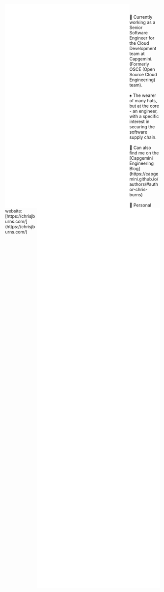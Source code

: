 [<img align="left" width="405" alt="🦑" src="https://github.com/ChrisJBurns/ChrisJBurns/blob/main/general.svg">](#)
[<img align="right" width="400" alt="🦑" src="https://github.com/ChrisJBurns/ChrisJBurns/blob/main/metrics.plugin.achievements.details.svg">](#)
[<img align="right" width="400" alt="🦑" src="metrics.plugin.personal.website.svg">](#)




</br>
</br>
🔭 Currently working as a Senior Software Engineer for the Cloud Development team at Capgemini. (Formerly OSCE (Open Source Cloud Engineering) team).
</br>
</br>
♠️ The wearer of many hats, but at the core - an engineer, with a specific interest in securing the software supply chain.
</br>
</br>
💠 Can also find me on the [Capgemini Engineering Blog](https://capgemini.github.io/authors/#author-chris-burns)
</br>
</br>
🧪 Personal website: [https://chrisjburns.com/](https://chrisjburns.com/)
</br>
</br>
